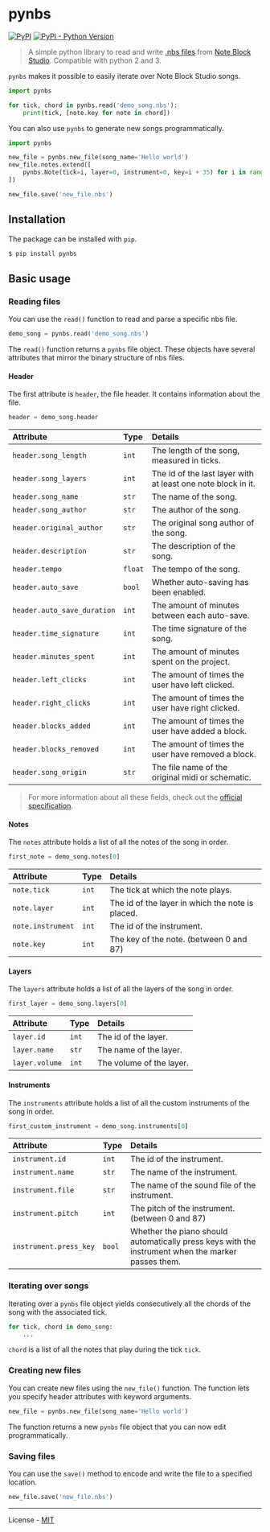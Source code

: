 # pynbs

[![PyPI](https://img.shields.io/pypi/v/pynbs.svg)](https://pypi.org/project/pynbs/)
[![PyPI - Python Version](https://img.shields.io/pypi/pyversions/pynbs.svg)](https://pypi.org/project/pynbs/)

> A simple python library to read and write [.nbs files](http://www.stuffbydavid.com/mcnbs/format)
from [Note Block Studio](http://www.stuffbydavid.com/mcnbs). Compatible with
python 2 and 3.

`pynbs` makes it possible to easily iterate over Note Block Studio songs.

```python
import pynbs

for tick, chord in pynbs.read('demo_song.nbs'):
    print(tick, [note.key for note in chord])
```

You can also use `pynbs` to generate new songs programmatically.

```python
import pynbs

new_file = pynbs.new_file(song_name='Hello world')
new_file.notes.extend([
    pynbs.Note(tick=i, layer=0, instrument=0, key=i + 35) for i in range(10)
])

new_file.save('new_file.nbs')
```

## Installation

The package can be installed with `pip`.

```bash
$ pip install pynbs
```

## Basic usage

### Reading files

You can use the `read()` function to read and parse a specific nbs file.

```python
demo_song = pynbs.read('demo_song.nbs')
```

The `read()` function returns a `pynbs` file object. These objects have several
attributes that mirror the binary structure of nbs files.

#### Header

The first attribute is `header`, the file header. It contains information about
the file.

```python
header = demo_song.header
```

Attribute                   | Type    | Details
:---------------------------|:--------|:------------------------------------------------
`header.song_length`        | `int`   | The length of the song, measured in ticks.
`header.song_layers`        | `int`   | The id of the last layer with at least one note block in it.
`header.song_name`          | `str`   | The name of the song.
`header.song_author`        | `str`   | The author of the song.
`header.original_author`    | `str`   | The original song author of the song.
`header.description`        | `str`   | The description of the song.
`header.tempo`              | `float` | The tempo of the song.
`header.auto_save`          | `bool`  | Whether auto-saving has been enabled.
`header.auto_save_duration` | `int`   | The amount of minutes between each auto-save.
`header.time_signature`     | `int`   | The time signature of the song.
`header.minutes_spent`      | `int`   | The amount of minutes spent on the project.
`header.left_clicks`        | `int`   | The amount of times the user have left clicked.
`header.right_clicks`       | `int`   | The amount of times the user have right clicked.
`header.blocks_added`       | `int`   | The amount of times the user have added a block.
`header.blocks_removed`     | `int`   | The amount of times the user have removed a block.
`header.song_origin`        | `str`   | The file name of the original midi or schematic.

> For more information about all these fields, check out the [official specification](http://www.stuffbydavid.com/mcnbs/format).

#### Notes

The `notes` attribute holds a list of all the notes of the song in order.

```python
first_note = demo_song.notes[0]
```

Attribute         | Type  | Details
:---------------- |:------|:------------------------------------------------
`note.tick`       | `int` | The tick at which the note plays.
`note.layer`      | `int` | The id of the layer in which the note is placed.
`note.instrument` | `int` | The id of the instrument.
`note.key`        | `int` | The key of the note. (between 0 and 87)

#### Layers

The `layers` attribute holds a list of all the layers of the song in order.

```python
first_layer = demo_song.layers[0]
```

Attribute         | Type  | Details
:-----------------|:------|:------------------------
`layer.id`        | `int` | The id of the layer.
`layer.name`      | `str` | The name of the layer.
`layer.volume`    | `int` | The volume of the layer.

#### Instruments

The `instruments` attribute holds a list of all the custom instruments of the
song in order.

```python
first_custom_instrument = demo_song.instruments[0]
```

Attribute              | Type   | Details
:----------------------|:-------|:----------------------------------------------------------
`instrument.id`        | `int`  | The id of the instrument.
`instrument.name`      | `str`  | The name of the instrument.
`instrument.file`      | `str`  | The name of the sound file of the instrument.
`instrument.pitch`     | `int`  | The pitch of the instrument. (between 0 and 87)
`instrument.press_key` | `bool` | Whether the piano should automatically press keys with the instrument when the marker passes them.

### Iterating over songs

Iterating over a `pynbs` file object yields consecutively all the chords of the song with
the associated tick.

```python
for tick, chord in demo_song:
    ...
```

`chord` is a list of all the notes that play during the tick `tick`.

### Creating new files

You can create new files using the `new_file()` function. The function lets
you specify header attributes with keyword arguments.

```python
new_file = pynbs.new_file(song_name='Hello world')
```

The function returns a new `pynbs` file object that you can now edit
programmatically.

### Saving files

You can use the `save()` method to  encode and write the file to a specified
location.

```python
new_file.save('new_file.nbs')
```

---

License - [MIT](https://github.com/vberlier/pynbs/blob/master/LICENSE)
